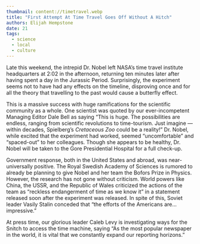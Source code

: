 ```yaml
---
thumbnail: content://timetravel.webp
title: "First Attempt At Time Travel Goes Off Without A Hitch"
authors: Elijah Hempstone
date: 21
tags:
  - science
  - local
  - culture
---
```


Late this weekend, the intrepid Dr. Nobel left NASA’s time travel institute headquarters at 2:02 in the afternoon, returning ten minutes later after having spent a day in the Jurassic Period. Surprisingly, the experiment seems not to have had any effects on the timeline, disproving once and for all the theory that travelling to the past would cause a butterfly effect.

This is a massive success with huge ramifications for the scientific community as a whole. One scientist was quoted by our ever-incompetent Managing Editor Dale Bell as saying “This is huge. The possibilities are endless, ranging from scientific revolutions to time-tourism. Just imagine — within decades, Spielberg’s *Cretaceous Zoo* could be a reality!” Dr. Nobel, while excited that the experiment had worked, seemed “uncomfortable” and “spaced-out” to her colleagues. Though she appears to be healthy, Dr. Nobel will be taken to the Gore Presidential Hospital for a full check-up.

Government response, both in the United States and abroad, was near-universally positive. The Royal Swedish Academy of Sciences is rumored to already be planning to give Nobel and her team the Bofors Prize in Physics. However, the research has not gone without criticism. World powers like China, the USSR, and the Republic of Wales criticized the actions of the team as “reckless endangerment of time as we know it” in a statement released soon after the experiment was released. In spite of this, Soviet leader Vasily Stalin conceded that “the efforts of the Americans are… impressive.”

At press time, our glorious leader Caleb Levy is investigating ways for the Snitch to access the time machine, saying “As the most popular newspaper in the world, it is vital that we constantly expand our reporting horizons.”
